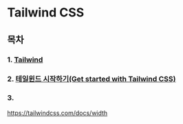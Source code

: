 # Tailwind CSS


## 목차 
### 1. [Tailwind](https://tailwindcss.com/)

### 2. [테일윈드 시작하기(Get started with Tailwind CSS)](https://tailwindcss.com/docs/installation/play-cdn)

### 3. []()


https://tailwindcss.com/docs/width
